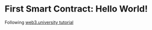 # First Smart Contract: Hello World!

Following [web3.university tutorial](https://www.web3.university/article/hello-world-smart-contract)

